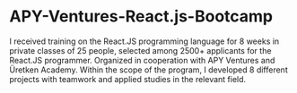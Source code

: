 # APY-Ventures-React.js-Bootcamp
I received training on the React.JS programming language for 8 weeks in private classes of 25 people, selected among 2500+ applicants for the React.JS programmer. Organized in cooperation with APY Ventures and Üretken Academy. Within the scope of the program, I developed 8 different projects with teamwork and applied studies in the relevant field.
